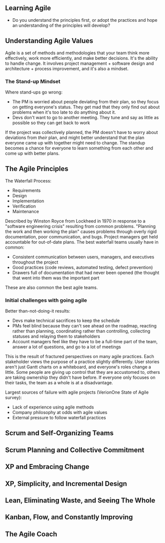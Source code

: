 ## Learning Agile

* Do you understand the principles first, or adopt the practices and hope an understanding of the principles will develop?

## Understanding Agile Values

Agile is a set of methods and methodologies that your team think more effectively, work more efficiently, and make better decisions. It's the ability to handle change. It involves project management + software design and architecture + process improvement, and it's also a mindset.

### The Stand-up Mindset

Where stand-ups go wrong:

* The PM is worried about people deviating from their plan, so they focus on getting everyone's status. They get mad that they only find out about problems when it's too late to do anything about it.
* Devs don't want to go to another meeting. They tune and say as little as possible so they can get back to work

If the project was collectively planned, the PM doesn't have to worry about deviations from _their_ plan, and might better understand that the plan everyone came up with together might need to change. The standup becomes a chance for everyone to learn something from each other and come up with better plans.

## The Agile Principles

The Waterfall Process:

* Requirements
* Design
* Implementation
* Verification
* Maintenance

Described by Winston Royce from Lockheed in 1970 in response to a "software engineering crisis" resulting from common problems. "Planning the work and then working the plan" causes problems through overly rigid documentation, poor communication, and bugs. Project managers get held accountable for out-of-date plans. The best waterfall teams usually have in common:

* Consistent communication between users, managers, and executives throughout the project
* Good practices (code reviews, automated testing, defect prevention)
* Drawers full of documentation that had never been opened (the thought that went into them was the important part

These are also common the best agile teams.

### Initial challenges with going agile

Better than-not-doing-it results:

* Devs make technical sacrifices to keep the schedule
* PMs feel blind because they can't see ahead on the roadmap, reacting rather than planning, coordinating rather than controlling, collecting statuses and relaying them to stakeholders
* Account managers feel like they have to be a full-time part of the team, answer a lot of questions, and go to a lot of meetings

This is the result of fractured perspectives on many agile practices. Each stakeholder views the purpose of a practice  slightly differently. User stories aren't just Gantt charts on a whiteboard, and everyone's roles change a little. Some people are giving up control that they are accustomed to, others are taking ownership they didn't have before. If everyone only focuses on their tasks, the team as a whole is at a disadvantage.

Largest sources of failure with agile projects (VerionOne State of Agile survey):

* Lack of experience using agile methods
* Company philosophy at odds with agile values
* External pressure to follow waterfall practices

## Scrum and Self-Organizing Teams
## Scrum Planning and Collective Commitment
## XP and Embracing Change
## XP, Simplicity, and Incremental Design
## Lean, Eliminating Waste, and Seeing The Whole
## Kanban, Flow, and Constantly Improving
## The Agile Coach
